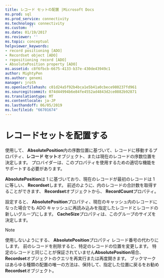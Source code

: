 ```yaml
---
title: レコード セットの配置 |Microsoft Docs
ms.prod: sql
ms.prod_service: connectivity
ms.technology: connectivity
ms.custom: ''
ms.date: 01/19/2017
ms.reviewer: ''
ms.topic: conceptual
helpviewer_keywords:
- record positioning [ADO]
- Recordset object [ADO]
- repositioning record [ADO]
- AbsolutePosition property [ADO]
ms.assetid: c8f6fbcb-6675-4133-b37e-430de43949c1
author: MightyPen
ms.author: genemi
manager: jroth
ms.openlocfilehash: c01d24a5f92b4bca1e5b41a0cbece980237fd961
ms.sourcegitcommit: 074d44994b6e84fe4552ad4843d2ce0882b92871
ms.translationtype: MT
ms.contentlocale: ja-JP
ms.lasthandoff: 06/05/2019
ms.locfileid: "66701674"
---
```

# <a name="recordset-positioning"></a>レコードセットを配置する
使用して、 **AbsolutePosition**内の序数位置に基づいて、レコードに移動するプロパティ、**レコード セット**オブジェクト、または現在のレコードの序数位置を決定します。 プロバイダーは、このプロパティを使用するための適切な機能をサポートする必要があります。  
  
 **AbsolutePosition**は 1 に基づいており、現在のレコードが最初のレコードは 1 に等しい、 **Recordset**します。 前述のように、内のレコードの合計数を取得することができます、 **Recordset**オブジェクトから、 **RecordCount**プロパティ。  
  
 設定すると、 **AbsolutePosition**プロパティ、現在のキャッシュ内のレコードになった場合でも ADO キャッシュに再読み込みを指定したレコードとレコードの新しいグループにします。 **CacheSize**プロパティは、このグループのサイズを決定します。  
  
> [!NOTE]
>  使用しないようにする、 **AbsolutePosition**プロパティ レコード番号の代わりにします。 前のレコードを削除すると、特定のレコードの位置を変更します。 特定のレコードと同じことが保証されていません**AbsolutePosition**場合、 **Recordset**オブジェクトのクエリを再実行または再度開きます。 ブックマークはあらゆる種類の配置の唯一の方法は、保持して、指定した位置に戻るをお勧め**Recordset**オブジェクト。
